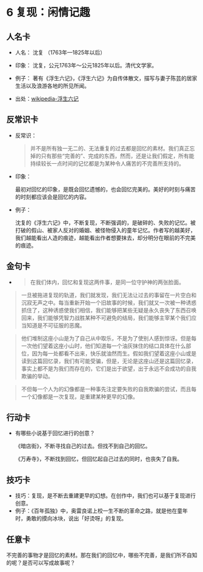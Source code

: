 # 6 复现：闲情记趣



## 人名卡

* 人名： 沈复 （1763年—1825年以后）

* 印象： 沈复，公元1763年～公元1825年以后。清代文学家。

* 例子： 著有《浮生六记》，《浮生六记》为自传体散文，描写与妻子陈芸的居家生活以及浪游各地的所见所闻。

* 出处：[wikipedia-浮生六记](https://zh.wikipedia.org/wiki/%E6%B5%AE%E7%94%9F%E5%85%AD%E8%A8%98)





## 反常识卡

- 反常识：

  > 并不是所有独一无二的、无法重复的过去都是回忆的素材。我们真正忘掉的只有那些“完善的”、完成的东西，然而，还是让我们假定，所有能持续较长一点时间的记忆都是为某种令人痛苦的不完善所支持的。

- 印象：

  最初对回忆的印象，是既会回忆遗憾的，也会回忆完美的。美好的时刻与痛苦的时刻都应该会是回忆的内容。

- 例子：

  沈复的《浮生六记》中，不断复现，不断强调的，是破碎的、失败的记忆。被打破的假山、被家人反对的婚姻、被怪物侵入的童年记忆。作者写的越美好，我们越能看出人造的痕迹，越能看出作者想要抹去，却分明分在眼前的不完美的痕迹。




## 金句卡

* > 在我们体内，回忆和复现这两件事，是同一位守护神的两张脸面。

> 一旦被拖进复现的轨道，我们就发现，我们无法让过去的事留在一片空白和沉寂无声之中。每当重新开始一个旧故事的时候，我们就又一次被一种诱惑抓住了，这种诱惑使我们相信，我们能够把某些无疑是永久丧失了东西召唤回来，我们能够凭智力战胜某种不可避免的结局，我们能够主宰某个我们应当知道是不可征服的恶魔。

> 他们堆制这座小山是为了自己从中取乐，不是为了使别人感到惊讶。但是每一次他们望着这座小山时，他们知道每一个油灰抹住的结口具体在什么部位，因为每一处都看不出来，快乐就油然而生。假如我们望着这座小山或是读到这篇回忆录，我们有可能受骗，但是，无论是这座山还是这篇回忆录，事实上都不是为我们而存在的，它们是出于欲望，出于永远不会成功的自我欺骗的举动。

> 不但每一个人为的幻像都是一种事先注定要失败的自我欺骗的尝试，而且每一个幻像都是一次复现，是重建某种更早的幻像。

## 行动卡

* 有哪些小说基于回忆进行的创意？

  《暗店街》，不断寻找自己的过去。但找不到自己的回忆。

  《万寿寺》，不断找到回忆，但回忆起自己过去的同时，也丧失了自我。



## 技巧卡

* 技巧：复现，是不断去重建更早的幻想。在创作中，我们也可以基于复现进行创意。
* 例子：《百年孤独》中，奥雷良诺上校一生不断的革命之路，就是他在童年时，勇敢的摸向冰块，说出「好烫呀」的复现。



## 任意卡

不完善的事物才是回忆的素材。那在我们的回忆中，哪些不完善，是我们所不自知的呢？是否可以写成故事呢？













